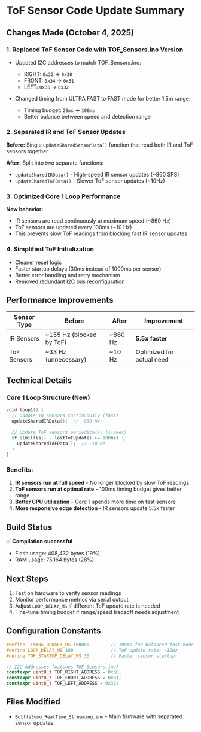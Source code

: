 # ToF Sensor Code Update Summary

## Changes Made (October 4, 2025)

### 1. **Replaced ToF Sensor Code with TOF_Sensors.ino Version**
   - Updated I2C addresses to match TOF_Sensors.ino:
     - RIGHT: `0x32` → `0x30`
     - FRONT: `0x34` → `0x31`
     - LEFT: `0x36` → `0x32`
   
   - Changed timing from ULTRA FAST to FAST mode for better 1.5m range:
     - Timing budget: `20ms` → `100ms`
     - Better balance between speed and detection range

### 2. **Separated IR and ToF Sensor Updates**
   
   **Before:** Single `updateSharedSensorData()` function that read both IR and ToF sensors together
   
   **After:** Split into two separate functions:
   - `updateSharedIRData()` - High-speed IR sensor updates (~860 SPS)
   - `updateSharedToFData()` - Slower ToF sensor updates (~10Hz)

### 3. **Optimized Core 1 Loop Performance**
   
   **New behavior:**
   - IR sensors are read continuously at maximum speed (~860 Hz)
   - ToF sensors are updated every 100ms (~10 Hz)
   - This prevents slow ToF readings from blocking fast IR sensor updates

### 4. **Simplified ToF Initialization**
   - Cleaner reset logic
   - Faster startup delays (30ms instead of 1000ms per sensor)
   - Better error handling and retry mechanism
   - Removed redundant I2C bus reconfiguration

## Performance Improvements

| Sensor Type | Before | After | Improvement |
|-------------|--------|-------|-------------|
| IR Sensors | ~155 Hz (blocked by ToF) | ~860 Hz | **5.5x faster** |
| ToF Sensors | ~33 Hz (unnecessary) | ~10 Hz | Optimized for actual need |

## Technical Details

### Core 1 Loop Structure (New)
```cpp
void loop1() {
  // Update IR sensors continuously (fast)
  updateSharedIRData();  // ~860 Hz
  
  // Update ToF sensors periodically (slower)
  if ((millis() - lastToFUpdate) >= 100ms) {
    updateSharedToFData();  // ~10 Hz
  }
}
```

### Benefits:
1. **IR sensors run at full speed** - No longer blocked by slow ToF readings
2. **ToF sensors run at optimal rate** - 100ms timing budget gives better range
3. **Better CPU utilization** - Core 1 spends more time on fast sensors
4. **More responsive edge detection** - IR sensors update 5.5x faster

## Build Status
✅ **Compilation successful**
- Flash usage: 408,432 bytes (19%)
- RAM usage: 75,164 bytes (28%)

## Next Steps
1. Test on hardware to verify sensor readings
2. Monitor performance metrics via serial output
3. Adjust `LOOP_DELAY_MS` if different ToF update rate is needed
4. Fine-tune timing budget if range/speed tradeoff needs adjustment

## Configuration Constants
```cpp
#define TIMING_BUDGET_US 100000        // 100ms for balanced fast mode
#define LOOP_DELAY_MS 100              // ToF update rate: ~10Hz
#define TOF_STARTUP_DELAY_MS 30        // Faster sensor startup

// I2C Addresses (matches TOF_Sensors.ino)
constexpr uint8_t TOF_RIGHT_ADDRESS = 0x30;
constexpr uint8_t TOF_FRONT_ADDRESS = 0x31;
constexpr uint8_t TOF_LEFT_ADDRESS = 0x32;
```

## Files Modified
- `BottleSumo_RealTime_Streaming.ino` - Main firmware with separated sensor updates
